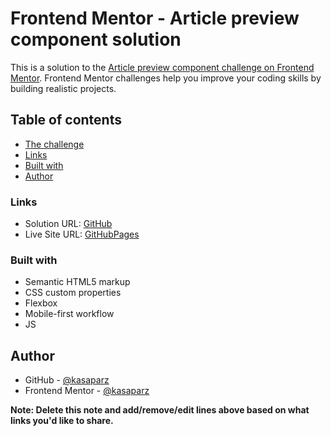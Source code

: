 # Frontend Mentor - Article preview component solution

This is a solution to the [Article preview component challenge on Frontend Mentor](https://www.frontendmentor.io/challenges/article-preview-component-dYBN_pYFT). Frontend Mentor challenges help you improve your coding skills by building realistic projects.

## Table of contents

- [The challenge](#the-challenge)
- [Links](#links)
- [Built with](#built-with)
- [Author](#author)

### Links

- Solution URL: [GitHub](https://github.com/kasaparz/FrontendMentor_3.MobileFirst-article-component-js)
- Live Site URL: [GitHubPages](https://kasaparz.github.io/FrontendMentor_3.MobileFirst-article-component-js/)

### Built with

- Semantic HTML5 markup
- CSS custom properties
- Flexbox
- Mobile-first workflow
- JS

## Author

- GitHub - [@kasaparz](https://github.com/kasaparz)
- Frontend Mentor - [@kasaparz](https://www.frontendmentor.io/profile/kasaparz)

**Note: Delete this note and add/remove/edit lines above based on what links you'd like to share.**
